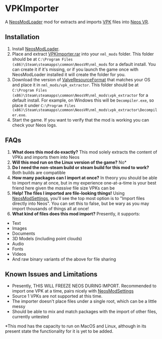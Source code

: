 # VPKImporter

A [NeosModLoader](https://github.com/zkxs/NeosModLoader) mod for extracts and imports [VPK](https://developer.valvesoftware.com/wiki/VPK_File_Format) files into [Neos VR](https://neos.com/). 

## Installation
1. Install [NeosModLoader](https://github.com/zkxs/NeosModLoader).
1. Place and extract [VPKImporter.rar](https://github.com/dfgHiatus/VPKImporter/releases/latest) into your `nml_mods` folder. This folder should be at `C:\Program Files (x86)\Steam\steamapps\common\NeosVR\nml_mods` for a default install. You can create it if it's missing, or if you launch the game once with NeosModLoader installed it will create the folder for you.
1. Download the version of [ValveResourceFormat](https://github.com/SteamDatabase/ValveResourceFormat/releases/latest) that matches your OS and place it in `nml_mods/vpk_extractor`. This folder should be at `C:\Program Files (x86)\Steam\steamapps\common\NeosVR\nml_mods\vpk_extractor` for a default install. For example, on Windows this will be `Decompiler.exe`, so place it under `C:\Program Files (x86)\Steam\steamapps\common\NeosVR\nml_mods\vpk_extractor\Decompiler.exe`.
1. Start the game. If you want to verify that the mod is working you can check your Neos logs.

## FAQs
1. <b>What does this mod do exactly?</b> This mod solely extracts the content of VPKs and imports them into Neos
1. <b>Will this mod run on the Linux version of the game?</b> No*
1. <b>Do I need the non-steam build or steam build for this mod to work?</b> Both builds are compatible 
1. <b>How many packages can I import at once?</b> In theory you should be able to import many at once, but in my experience one-at-a-time is your best friend here given the <i>massive</i> file size VPKs can be
1. <b>Help! The files I imported are file-looking things!</b> Using [NeosModSettings](https://github.com/badhaloninja/NeosModSettings), you'll see the top most option is to "Import files directly into Neos". You can set this to false, but be wary as you may import thousands of things all at once!
1. <b>What kind of files does this mod import?</b>
Presently, it supports:
- Text
- Images
- Documents 
- 3D Models (including point clouds)
- Audio
- Fonts
- Videos
- And raw binary variants of the above for file sharing

## Known Issues and Limitations
- Presently, THIS WILL FREEZE NEOS DURING IMPORT. Recommended to import one VPK at a time, pairs nicely with [NeosModSettings](https://github.com/badhaloninja/NeosModSettings)
- Source 1 VPKs are not supported at this time.
- The importer doesn't place files under a single root, which can be a little messy
- Should be able to mix and match packages with the import of other files, currently untested

*This mod has the capacity to run on MacOS and Linux, although in its present state the functionality for it is yet to be added.
